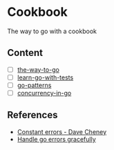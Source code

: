 # Cookbook

The way to go with a cookbook

## Content

- [ ] [the-way-to-go](https://github.com/unknwon/the-way-to-go_ZH_CN)
- [ ] [learn-go-with-tests](https://github.com/quii/learn-go-with-tests)
- [ ] [go-patterns](https://github.com/tmrts/go-patterns)
- [ ] [concurrency-in-go]()

## References

- [Constant errors - Dave Cheney](https://dave.cheney.net/2016/04/07/constant-errors)
- [Handle go errors gracefully](https://dave.cheney.net/2016/04/27/dont-just-check-errors-handle-them-gracefully)

